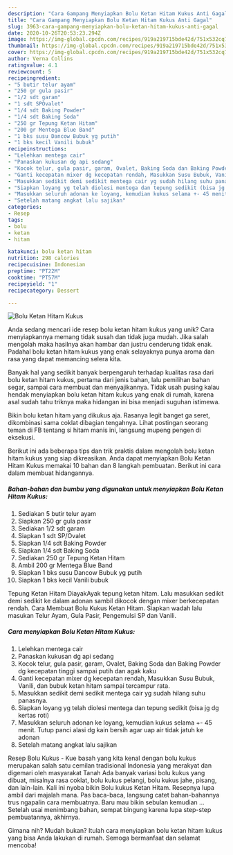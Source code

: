 ```yaml
---
description: "Cara Gampang Menyiapkan Bolu Ketan Hitam Kukus Anti Gagal"
title: "Cara Gampang Menyiapkan Bolu Ketan Hitam Kukus Anti Gagal"
slug: 3963-cara-gampang-menyiapkan-bolu-ketan-hitam-kukus-anti-gagal
date: 2020-10-26T20:53:23.294Z
image: https://img-global.cpcdn.com/recipes/919a219715bde42d/751x532cq70/bolu-ketan-hitam-kukus-foto-resep-utama.jpg
thumbnail: https://img-global.cpcdn.com/recipes/919a219715bde42d/751x532cq70/bolu-ketan-hitam-kukus-foto-resep-utama.jpg
cover: https://img-global.cpcdn.com/recipes/919a219715bde42d/751x532cq70/bolu-ketan-hitam-kukus-foto-resep-utama.jpg
author: Verna Collins
ratingvalue: 4.1
reviewcount: 5
recipeingredient:
- "5 butir telur ayam"
- "250 gr gula pasir"
- "1/2 sdt garam"
- "1 sdt SPOvalet"
- "1/4 sdt Baking Powder"
- "1/4 sdt Baking Soda"
- "250 gr Tepung Ketan Hitam"
- "200 gr Mentega Blue Band"
- "1 bks susu Dancow Bubuk yg putih"
- "1 bks kecil Vanili bubuk"
recipeinstructions:
- "Lelehkan mentega cair"
- "Panaskan kukusan dg api sedang"
- "Kocok telur, gula pasir, garam, Ovalet, Baking Soda dan Baking Powder dg kecepatan tinggi sampai putih dan agak kaku"
- "Ganti kecepatan mixer dg kecepatan rendah, Masukkan Susu Bubuk, Vanili, dan bubuk ketan hitam sampai tercampur rata."
- "Masukkan sedikit demi sedikit mentega cair yg sudah hilang suhu panasnya."
- "Siapkan loyang yg telah diolesi mentega dan tepung sedikit (bisa jg dg kertas roti)"
- "Masukkan seluruh adonan ke loyang, kemudian kukus selama +- 45 menit. Tutup panci alasi dg kain bersih agar uap air tidak jatuh ke adonan"
- "Setelah matang angkat lalu sajikan"
categories:
- Resep
tags:
- bolu
- ketan
- hitam

katakunci: bolu ketan hitam 
nutrition: 298 calories
recipecuisine: Indonesian
preptime: "PT22M"
cooktime: "PT57M"
recipeyield: "1"
recipecategory: Dessert

---
```



![Bolu Ketan Hitam Kukus](https://img-global.cpcdn.com/recipes/919a219715bde42d/751x532cq70/bolu-ketan-hitam-kukus-foto-resep-utama.jpg)

Anda sedang mencari ide resep bolu ketan hitam kukus yang unik? Cara menyiapkannya memang tidak susah dan tidak juga mudah. Jika salah mengolah maka hasilnya akan hambar dan justru cenderung tidak enak. Padahal bolu ketan hitam kukus yang enak selayaknya punya aroma dan rasa yang dapat memancing selera kita.

Banyak hal yang sedikit banyak berpengaruh terhadap kualitas rasa dari bolu ketan hitam kukus, pertama dari jenis bahan, lalu pemilihan bahan segar, sampai cara membuat dan menyajikannya. Tidak usah pusing kalau hendak menyiapkan bolu ketan hitam kukus yang enak di rumah, karena asal sudah tahu triknya maka hidangan ini bisa menjadi suguhan istimewa.

Bikin bolu ketan hitam yang dikukus aja. Rasanya legit banget ga seret, dikombinasi sama coklat dibagian tengahnya. Lihat postingan seorang teman di FB tentang si hitam manis ini, langsung mupeng pengen di eksekusi.


Berikut ini ada beberapa tips dan trik praktis dalam mengolah bolu ketan hitam kukus yang siap dikreasikan. Anda dapat menyiapkan Bolu Ketan Hitam Kukus memakai 10 bahan dan 8 langkah pembuatan. Berikut ini cara dalam membuat hidangannya.

<!--inarticleads1-->

##### Bahan-bahan dan bumbu yang digunakan untuk menyiapkan Bolu Ketan Hitam Kukus:

1. Sediakan 5 butir telur ayam
1. Siapkan 250 gr gula pasir
1. Sediakan 1/2 sdt garam
1. Siapkan 1 sdt SP/Ovalet
1. Siapkan 1/4 sdt Baking Powder
1. Siapkan 1/4 sdt Baking Soda
1. Sediakan 250 gr Tepung Ketan Hitam
1. Ambil 200 gr Mentega Blue Band
1. Siapkan 1 bks susu Dancow Bubuk yg putih
1. Siapkan 1 bks kecil Vanili bubuk


Tepung Ketan Hitam DiayakAyak tepung ketan hitam. Lalu masukkan sedikit demi sedikit ke dalam adonan sambil dikocok dengan mixer berkecepatan rendah. Cara Membuat Bolu Kukus Ketan Hitam. Siapkan wadah lalu masukan Telur Ayam, Gula Pasir, Pengemulsi SP dan Vanili. 

<!--inarticleads2-->

##### Cara menyiapkan Bolu Ketan Hitam Kukus:

1. Lelehkan mentega cair
1. Panaskan kukusan dg api sedang
1. Kocok telur, gula pasir, garam, Ovalet, Baking Soda dan Baking Powder dg kecepatan tinggi sampai putih dan agak kaku
1. Ganti kecepatan mixer dg kecepatan rendah, Masukkan Susu Bubuk, Vanili, dan bubuk ketan hitam sampai tercampur rata.
1. Masukkan sedikit demi sedikit mentega cair yg sudah hilang suhu panasnya.
1. Siapkan loyang yg telah diolesi mentega dan tepung sedikit (bisa jg dg kertas roti)
1. Masukkan seluruh adonan ke loyang, kemudian kukus selama +- 45 menit. Tutup panci alasi dg kain bersih agar uap air tidak jatuh ke adonan
1. Setelah matang angkat lalu sajikan


Resep Bolu Kukus - Kue basah yang kita kenal dengan bolu kukus merupakan salah satu cemilan tradisional Indonesia yang merakyat dan digemari oleh masyarakat Tanah Ada banyak variasi bolu kukus yang dibuat, misalnya rasa coklat, bolu kukus pelangi, bolu kukus jahe, pisang, dan lain-lain. Kali ini nyoba bikin Bolu kukus Ketan Hitam. Resepnya lupa ambil dari majalah mana. Pas baca-baca, langsung catet bahan-bahannya trus ngapalin cara membuatnya. Baru mau bikin sebulan kemudian … Setelah usai menimbang bahan, sempat bingung karena lupa step-step pembuatannya, akhirnya. 

Gimana nih? Mudah bukan? Itulah cara menyiapkan bolu ketan hitam kukus yang bisa Anda lakukan di rumah. Semoga bermanfaat dan selamat mencoba!
